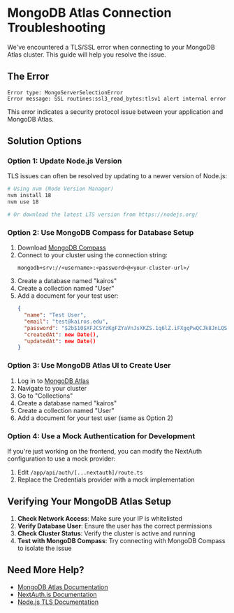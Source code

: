 # MongoDB Atlas Connection Troubleshooting

We've encountered a TLS/SSL error when connecting to your MongoDB Atlas cluster. This guide will help you resolve the issue.

## The Error

```
Error type: MongoServerSelectionError
Error message: SSL routines:ssl3_read_bytes:tlsv1 alert internal error
```

This error indicates a security protocol issue between your application and MongoDB Atlas.

## Solution Options

### Option 1: Update Node.js Version

TLS issues can often be resolved by updating to a newer version of Node.js:

```bash
# Using nvm (Node Version Manager)
nvm install 18
nvm use 18

# Or download the latest LTS version from https://nodejs.org/
```

### Option 2: Use MongoDB Compass for Database Setup

1. Download [MongoDB Compass](https://www.mongodb.com/products/compass)
2. Connect to your cluster using the connection string:
   ```
   mongodb+srv://<username>:<password>@<your-cluster-url>/
   ```
3. Create a database named "kairos"
4. Create a collection named "User"
5. Add a document for your test user:
   ```json
   {
     "name": "Test User",
     "email": "test@kairos.edu",
     "password": "$2b$10$XFJCSYzKgFZYaVnJsXKZS.1q6lZ.iFXgqPwQCJk8JnLQSs5UpXF5m",
     "createdAt": new Date(),
     "updatedAt": new Date()
   }
   ```

### Option 3: Use MongoDB Atlas UI to Create User

1. Log in to [MongoDB Atlas](https://cloud.mongodb.com)
2. Navigate to your cluster
3. Go to "Collections"
4. Create a database named "kairos"
5. Create a collection named "User"
6. Add a document for your test user (same as Option 2)

### Option 4: Use a Mock Authentication for Development

If you're just working on the frontend, you can modify the NextAuth configuration to use a mock provider:

1. Edit `/app/api/auth/[...nextauth]/route.ts`
2. Replace the Credentials provider with a mock implementation

## Verifying Your MongoDB Atlas Setup

1. **Check Network Access**: Make sure your IP is whitelisted
2. **Verify Database User**: Ensure the user has the correct permissions
3. **Check Cluster Status**: Verify the cluster is active and running
4. **Test with MongoDB Compass**: Try connecting with MongoDB Compass to isolate the issue

## Need More Help?

- [MongoDB Atlas Documentation](https://docs.atlas.mongodb.com/)
- [NextAuth.js Documentation](https://next-auth.js.org/)
- [Node.js TLS Documentation](https://nodejs.org/api/tls.html)
